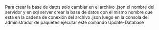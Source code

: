 Para crear la base de datos solo cambiar en el archivo .json el nombre del servidor y en sql server crear la base de datos con el mismo nombre que esta en la cadena de conexión del archivo .json luego en la consola del administrador de paquetes ejecutar este comando Update-Database
